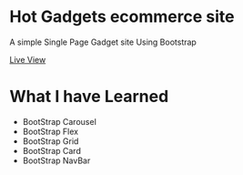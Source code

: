 # Hot Gadgets ecommerce site

A simple Single Page Gadget site Using Bootstrap

[Live View](https://elastic-easley-88e12a.netlify.app/)

# What I have Learned

* BootStrap Carousel
* BootStrap Flex
* BootStrap Grid
* BootStrap Card
* BootStrap NavBar

